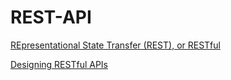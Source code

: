 # REST-API

[REpresentational State Transfer (REST), or RESTful](https://en.wikipedia.org/wiki/Representational_state_transfer)

[Designing RESTful APIs](https://www.lynda.com/Web-Development-tutorials/Designing-RESTful-APIs/642497-2.html)
